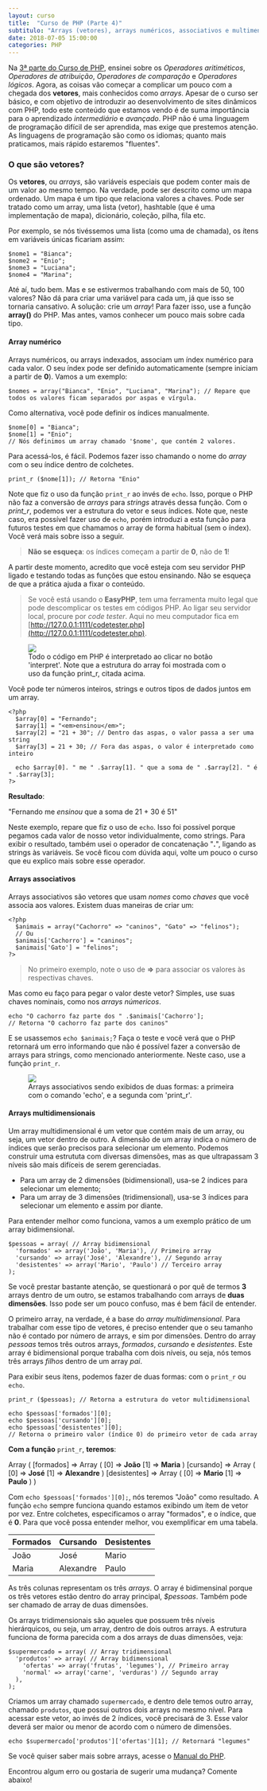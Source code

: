 ```yaml
---
layout: curso
title:  "Curso de PHP (Parte 4)"
subtitulo: "Arrays (vetores), arrays numéricos, associativos e multimensionais."
date: 2018-07-05 15:00:00
categories: PHP
---
```


Na [3ª parte do Curso de PHP](https://envolte.github.io/cursos/PHP/parte-3), ensinei sobre os *Operadores aritiméticos*, *Operadores de atribuição*, *Operadores de comparação* e *Operadores lógicos*. Agora, as coisas vão começar a complicar um pouco com a chegada dos **vetores**, mais conhecidos como *arrays*. Apesar de o curso ser básico, e com objetivo de introduzir ao desenvolvimento de sites dinâmicos com PHP, todo este conteúdo que estamos vendo é de suma importância para o aprendizado *intermediário* e *avançado*. PHP não é uma linguagem de programação difícil de ser aprendida, mas exige que prestemos atenção. As linguagens de programação são como os idiomas; quanto mais praticamos, mais rápido estaremos "fluentes".

### O que são vetores?

Os **vetores**, ou *arrays*, são variáveis especiais que podem conter mais de um valor ao mesmo tempo. Na verdade, pode ser descrito como um mapa ordenado. Um mapa é um tipo que relaciona valores a chaves. Pode ser tratado como um array, uma lista (vetor), hashtable (que é uma implementação de mapa), dicionário, coleção, pilha, fila etc.

Por exemplo, se nós tivéssemos uma lista (como uma de chamada), os ítens em variáveis únicas ficariam assim:

```
$nome1 = "Bianca";
$nome2 = "Enio";
$nome3 = "Luciana";
$nome4 = "Marina";
```

Até aí, tudo bem. Mas e se estivermos trabalhando com mais de 50, 100 valores? Não dá para criar uma variável para cada um, já que isso se tornaria cansativo. A solução: crie um *array*! Para fazer isso, use a função **array()** do PHP. Mas antes, vamos conhecer um pouco mais sobre cada tipo.

#### Array numérico

Arrays numéricos, ou arrays indexados, associam um índex numérico para cada valor. O seu índex pode ser definido automaticamente (sempre iniciam a partir de **0**). Vamos a um exemplo:

```
$nomes = array("Bianca", "Enio", "Luciana", "Marina"); // Repare que todos os valores ficam separados por aspas e vírgula.
```

Como alternativa, você pode definir os índices manualmente.

```
$nome[0] = "Bianca";
$nome[1] = "Enio";
// Nós definimos um array chamado '$nome', que contém 2 valores.
```

Para acessá-los, é fácil. Podemos fazer isso chamando o nome do *array* com o seu índice dentro de colchetes.

```
print_r ($nome[1]); // Retorna "Enio"
```

Note que fiz o uso da função ```print_r``` ao invés de ```echo```. Isso, porque o PHP não faz a conversão de *arrays* para *strings* através dessa função. Com o *print_r*, podemos ver a estrutura do vetor e seus índices. Note que, neste caso, era possível fazer uso de ```echo```, porém introduzi a esta função para futuros testes em que chamamos o array de forma habitual (sem o índex). Você verá mais sobre isso a seguir.

> **Não se esqueça**: os índices começam a partir de **0**, não de **1**!

A partir deste momento, acredito que você esteja com seu servidor PHP ligado e testando todas as funções que estou ensinando. Não se esqueça de que a prática ajuda a fixar o conteúdo.

> Se você está usando o **EasyPHP**, tem uma ferramenta muito legal que pode descomplicar os testes em códigos PHP. Ao ligar seu servidor local, procure por *code tester*. Aqui no meu computador fica em [http://127.0.0.1:1111/codetester.php](http://127.0.0.1:1111/codetester.php).

<figure>
  <img src="https://envolte.github.io/arquivos/fotos/php01.png" width="auto" />
  <figcaption>Todo o código em PHP é interpretado ao clicar no botão 'interpret'. Note que a estrutura do array foi mostrada com o uso da função print_r, citada acima.</figcaption>
  </figure>
  
Você pode ter números inteiros, strings e outros tipos de dados juntos em um array.

```
<?php
  $array[0] = "Fernando";
  $array[1] = "<em>ensinou</em>";
  $array[2] = "21 + 30"; // Dentro das aspas, o valor passa a ser uma string
  $array[3] = 21 + 30; // Fora das aspas, o valor é interpretado como inteiro
  
  echo $array[0]. " me " .$array[1]. " que a soma de " .$array[2]. " é " .$array[3];
?>
```

**Resultado**:

"Fernando me *ensinou* que a soma de 21 + 30 é 51"

Neste exemplo, repare que fiz o uso de ```echo```. Isso foi possível porque pegamos cada valor de nosso vetor individualmente, como  strings. Para exibir o resultado, também usei o operador de concatenação "**.**", ligando as strings às variáveis. Se você ficou com dúvida aqui, volte um pouco o curso que eu explico mais sobre esse operador.

#### Arrays associativos

Arrays associativos são vetores que usam *nomes* como *chaves* que você associa aos valores. Existem duas maneiras de criar um:

```
<?php
  $animais = array("Cachorro" => "caninos", "Gato" => "felinos");
  // Ou
  $animais['Cachorro'] = "caninos";
  $animais['Gato'] = "felinos";
?>
```

> No primeiro exemplo, note o uso de **=>** para associar os valores às respectivas chaves.

Mas como eu faço para pegar o valor deste vetor? Simples, use suas chaves nominais, como nos *arrays númericos*.

```
echo "O cachorro faz parte dos " .$animais['Cachorro'];
// Retorna "O cachorro faz parte dos caninos"
```

E se usassemos ```echo $animais;```? Faça o teste e você verá que o PHP retornará um erro informando que não é possível fazer a conversão de arrays para strings, como mencionado anteriormente. Neste caso, use a função ```print_r```.

<figure>
  <img src="https://envolte.github.io/arquivos/fotos/php02.png" width="auto" />
  <figcaption>Arrays associativos sendo exibidos de duas formas: a primeira com o comando 'echo', e a segunda com 'print_r'.</figcaption>
  </figure>

#### Arrays multidimensionais

Um array multidimensional é um vetor que contém mais de um array, ou seja, um vetor dentro de outro. A dimensão de um array indica o número de índices que serão precisos para selecionar um elemento. Podemos construir uma estrututa com diversas dimensões, mas as que ultrapassam 3 níveis são mais difíceis de serem gerenciadas.

- Para um array de 2 dimensões (bidimensional), usa-se 2 índices para selecionar um elemento;
- Para um array de 3 dimensões (tridimensional), usa-se 3 índices para selecionar um elemento e assim por diante.

Para entender melhor como funciona, vamos a um exemplo prático de um array bidimensional.

```
$pessoas = array( // Array bidimensional
  'formados' => array('João', 'Maria'), // Primeiro array
  'cursando' => array('José', 'Alexandre'), // Segundo array
  'desistentes' => array('Mario', 'Paulo') // Terceiro array
);
```

Se você prestar bastante atenção, se questionará o por quê de termos **3** arrays dentro de um outro, se estamos trabalhando com arrays de **duas dimensões**. Isso pode ser um pouco confuso, mas é bem fácil de entender.

O primeiro array, na verdade, é a base do *array multidimensional*. Para trabalhar com esse tipo de vetores, é preciso entender que o seu tamanho não é contado por número de arrays, e sim por dimensões. Dentro do array *pessoas* temos três outros arrays, *formados*, *cursando* e *desistentes*. Este array é bidimensional porque trabalha com dois níveis, ou seja, nós temos três arrays *filhos* dentro de um array *pai*.

Para exibir seus ítens, podemos fazer de duas formas: com o ```print_r``` ou ```echo```.

```
print_r ($pessoas); // Retorna a estrutura do vetor multidimensional

echo $pessoas['formados'][0];
echo $pessoas['cursando'][0];
echo $pessoas['desistentes'][0]; 
// Retorna o primeiro valor (índice 0) do primeiro vetor de cada array
```

**Com a função** ```print_r```, **teremos**:

Array ( [formados] => Array ( [0] => **João** [1] => **Maria** ) [cursando] => Array ( [0] => **José** [1] => **Alexandre** ) [desistentes] => Array ( [0] => **Mario** [1] => **Paulo** ) )

Com ```echo $pessoas['formados'][0];```, nós teremos "João" como resultado. A função ```echo``` sempre funciona quando estamos exibindo um ítem de vetor por vez. Entre colchetes, especificamos o array "formados", e o índice, que é **0**. Para que você possa entender melhor, vou exemplificar em uma tabela.

Formados | Cursando | Desistentes
---------|----------|------------
João     |José      |Mario
Maria    |Alexandre |Paulo

As três colunas representam os três *arrays*. O array é bidimensinal porque os três vetores estão dentro do array principal, *$pessoas*. Também pode ser chamado de array de duas dimensões.

Os arrays tridimensionais são aqueles que possuem três níveis hierárquicos, ou seja, um array, dentro de dois outros arrays. A estrutura funciona de forma parecida com a dos arrays de duas dimensões, veja:

```
$supermercado = array( // Array tridimensional
  'produtos' => array( // Array bidimensional
    'ofertas' => array('frutas', 'legumes'), // Primeiro array
    'normal' => array('carne', 'verduras') // Segundo array
  ),
);
```

Criamos um array chamado ```supermercado```, e dentro dele temos outro array, chamado ```produtos```, que possui outros dois arrays no mesmo nível. Para acessar este vetor, ao invés de 2 índices, você precisará de 3. Esse valor deverá ser maior ou menor de acordo com o número de dimensões.

```
echo $supermercado['produtos']['ofertas'][1]; // Retornará "legumes"
```

Se você quiser saber mais sobre arrays, acesse o [Manual do PHP](https://secure.php.net/manual/pt_BR/language.types.array.php).

Encontrou algum erro ou gostaria de sugerir uma mudança? Comente abaixo!

